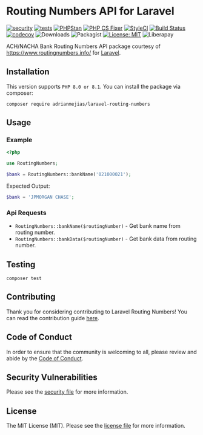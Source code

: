 # Routing Numbers API for Laravel

[![security](https://github.com/adrianmejias/laravel-routing-numbers/actions/workflows/security.yml/badge.svg)](https://github.com/adrianmejias/laravel-routing-numbers/actions/workflows/security.yml) [![tests](https://github.com/adrianmejias/laravel-routing-numbers/actions/workflows/tests.yml/badge.svg)](https://github.com/adrianmejias/laravel-routing-numbers/actions/workflows/tests.yml) [![PHPStan](https://github.com/adrianmejias/laravel-routing-numbers/actions/workflows/phpstan.yml/badge.svg)](https://github.com/adrianmejias/laravel-routing-numbers/actions/workflows/phpstan.yml) [![PHP CS Fixer](https://github.com/adrianmejias/laravel-routing-numbers/actions/workflows/php-cs-fixer.yml/badge.svg)](https://github.com/adrianmejias/laravel-routing-numbers/actions/workflows/php-cs-fixer.yml) [![StyleCI](https://github.styleci.io/repos/446770602/shield?branch=main)](https://github.styleci.io/repos/446770602?branch=main) [![Build Status](https://travis-ci.com/adrianmejias/laravel-routing-numbers.svg?branch=main)](https://travis-ci.com/adrianmejias/laravel-routing-numbers) [![codecov](https://codecov.io/gh/adrianmejias/laravel-routing-numbers/branch/main/graph/badge.svg?token=7TCWYB1YV6)](https://codecov.io/gh/adrianmejias/laravel-routing-numbers) ![Downloads](https://img.shields.io/packagist/dt/adrianmejias/laravel-routing-numbers) ![Packagist](https://img.shields.io/packagist/v/adrianmejias/laravel-routing-numbers) [![License: MIT](https://img.shields.io/badge/License-MIT-yellow.svg)](https://opensource.org/licenses/MIT) ![Liberapay](https://img.shields.io/liberapay/patrons/adrianmejias.svg?logo=liberapay)

ACH/NACHA Bank Routing Numbers API package courtesy of https://www.routingnumbers.info/ for [Laravel](https://laravel.com/).

## Installation

This version supports `PHP 8.0 or 8.1`. You can install the package via composer:

`composer require adrianmejias/laravel-routing-numbers`

## Usage

### Example

```php
<?php

use RoutingNumbers;

$bank = RoutingNumbers::bankName('021000021');
```

Expected Output:
```php
$bank = 'JPMORGAN CHASE';
```

### Api Requests

- `RoutingNumbers::bankName($routingNumber)` - Get bank name from routing number.
- `RoutingNumbers::bankData($routingNumber)` - Get bank data from routing number.

## Testing

`composer test`

## Contributing

Thank you for considering contributing to Laravel Routing Numbers! You can read the contribution guide [here](.github/CONTRIBUTING.md).

## Code of Conduct

In order to ensure that the community is welcoming to all, please review and abide by the [Code of Conduct](.github/CODE_OF_CONDUCT.md).

## Security Vulnerabilities

Please see the [security file](SECURITY.md) for more information.

## License

The MIT License (MIT). Please see the [license file](LICENSE.md) for more information.
